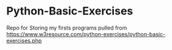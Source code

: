 # Python-Basic-Exercises
Repo for Storing my firsts programs pulled from https://www.w3resource.com/python-exercises/python-basic-exercises.php
